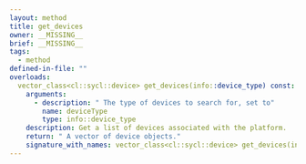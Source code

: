 ```yaml
---
layout: method
title: get_devices
owner: __MISSING__
brief: __MISSING__
tags:
  - method
defined-in-file: ""
overloads:
  vector_class<cl::sycl::device> get_devices(info::device_type) const:
    arguments:
      - description: " The type of devices to search for, set to"
        name: deviceType
        type: info::device_type
    description: Get a list of devices associated with the platform.
    return: " A vector of device objects."
    signature_with_names: vector_class<cl::sycl::device> get_devices(info::device_type deviceType) const
---
```

